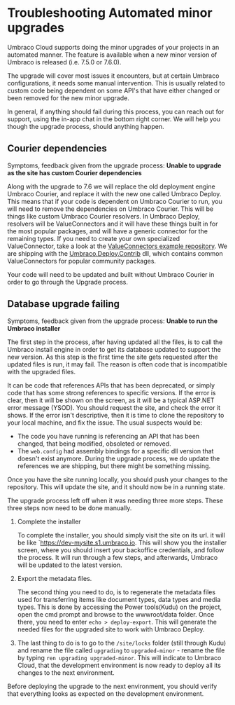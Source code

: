 # Troubleshooting Automated minor upgrades

Umbraco Cloud supports doing the minor upgrades of your projects in an automated manner. The feature is available when a new minor version of Umbraco is released (i.e. 7.5.0 or 7.6.0).

The upgrade will cover most issues it encounters, but at certain Umbraco configurations, it needs some manual intervention. This is usually related to custom code being dependent on some API's that have either changed or been removed for the new minor upgrade.

In general, if anything should fail during this process, you can reach out for support, using the in-app chat in the bottom right corner. We will help you though the upgrade process, should anything happen.

## Courier dependencies
Symptoms, feedback given from the upgrade process: **Unable to upgrade as the site has custom Courier dependencies**

Along with the upgrade to 7.6 we will replace the old deployment engine Umbraco Courier, and replace it with the new one called Umbraco Deploy. This means that if your code is dependent on Umbraco Courier to run, you will need to remove the dependencies on Umbraco Courier. 
This will be things like custom Umbraco Courier resolvers. In Umbraco Deploy, resolvers will be ValueConnectors and it will have these things built in for the most popular packages, and will have a generic connector for the remaining types.
If you need to create your own specialized ValueConnector, take a look at the  [ValueConnectors example repository](https://github.com/umbraco/Umbraco.Deploy.ValueConnectors). We are shipping with the [Umbraco.Deploy.Contrib](https://github.com/umbraco/Umbraco.Deploy.Contrib) dll, which contains common ValueConnectors for popular community packages.

Your code will need to be updated and built without Umbraco Courier in order to go through the Upgrade process. 

## Database upgrade failing
Symptoms, feedback given from the upgrade process: **Unable to run the Umbraco installer**

The first step in the process, after having updated all the files, is to call the Umbraco install engine in order to get its  database updated to support the new version. As this step is the first time the site gets requested after the updated files is run, it may fail. The reason is often code that is incompatible with the upgraded files.

It can be code that references APIs that has been deprecated, or simply code that has some strong references to specific versions.
If the error is clear, then it will be shown on the screen, as it will be a typical ASP.NET error message (YSOD). You should request the site, and check the error it shows.
If the error isn't descriptive, then it is time to clone the repository to your local machine, and fix the issue. The usual suspects would be:
 - The code you have running is referencing an API that has been changed, that being modified, obsoleted or removed.
 - The `web.config` had assembly bindings for a specific dll version that doesn't exist anymore. During the upgrade process, we do update the references we are shipping, but there might be something missing.

Once you have the site running locally, you should push your changes to the repository. This will update the site, and it should now be in a running state. 

The upgrade process left off when it was needing three more steps. These three steps now need to be done manually. 

1. Complete the installer
    
    To complete the installer, you should simply visit the site on its url. it will be like `https://dev-mysite.s1.umbraco.io. This will show you the installer screen, where you should insert your backoffice credentials, and follow the process. It will run through a few steps, and afterwards, Umbraco will be updated to the latest version.
2. Export the metadata files.

    The second thing you need to do, is to regenerate the metadata files used for transferring items like document types, data types and media types. This is done by accessing the Power tools(Kudu) on the project, open the cmd prompt and browse to the wwwroot/data folder. 
    Once there, you need to enter `echo > deploy-export`. This will generate the needed files for the upgraded site to work with Umbraco Deploy.
3. The last thing to do is to go to the `/site/locks` folder (still through Kudu) and rename the file called `upgrading` to `upgraded-minor` - rename the file by typing `ren upgrading upgraded-minor`. This will indicate to Umbraco Cloud, that the development environment is now ready to deploy all its changes to the next environment.

Before deploying the upgrade to the next environment, you should verify that everything looks as expected on the development environment. 
